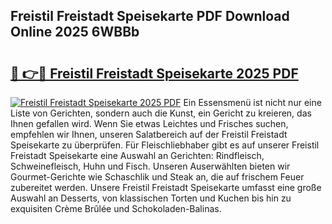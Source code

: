 ## Freistil Freistadt Speisekarte PDF Download Online 2025 6WBBb

# <h2><a href="http://gc6zm6v.nevu.top/?p=Freistil+Freistadt+Speisekarte">🔗 👉🔴 Freistil Freistadt Speisekarte 2025 PDF</a></h2>

[![Freistil Freistadt Speisekarte 2025 PDF](https://i.imgur.com/dBaPXMq.png)](http://gc6zm6v.nevu.top/?p=Freistil+Freistadt+Speisekarte)
Ein Essensmenü ist nicht nur eine Liste von Gerichten, sondern auch die Kunst, ein Gericht zu kreieren, das Ihnen gefallen wird. Wenn Sie etwas Leichtes und Frisches suchen, empfehlen wir Ihnen, unseren Salatbereich auf der Freistil Freistadt Speisekarte zu überprüfen. Für Fleischliebhaber gibt es auf unserer Freistil Freistadt Speisekarte eine Auswahl an Gerichten: Rindfleisch, Schweinefleisch, Huhn und Fisch. Unseren Auserwählten bieten wir Gourmet-Gerichte wie Schaschlik und Steak an, die auf frischem Feuer zubereitet werden. Unsere Freistil Freistadt Speisekarte umfasst eine große Auswahl an Desserts, von klassischen Torten und Kuchen bis hin zu exquisiten Crème Brûlée und Schokoladen-Balinas.
